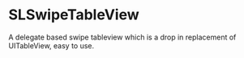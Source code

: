 SLSwipeTableView
================

A delegate based swipe tableview which is a drop in replacement of UITableView, easy to use.

